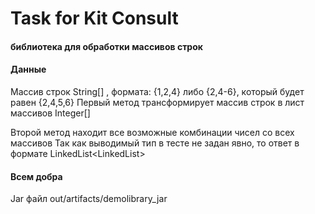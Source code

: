 # Task for Kit Consult

#### библиотека для обработки массивов строк

#### **Данные**

Массив строк String[] , формата: {1,2,4} либо {2,4-6}, который будет равен {2,4,5,6}
Первый метод трансформирует массив строк в лист массивов Integer[]

Второй метод находит все возможные комбинации чисел со всех массивов
Так как выводимый тип в тесте не задан явно, то ответ в формате LinkedList<LinkedList<Integer>>
#### **Всем добра**

Jar файл out/artifacts/demolibrary_jar

